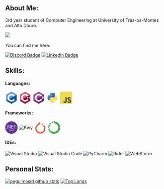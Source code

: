 ## About Me:

3rd year student of Computer Engineering at University of Trás-os-Montes and Alto Douro.

![](https://komarev.com/ghpvc/?username=Necas209&color=orange)

You can find me here:

[![Discord Badge](https://img.shields.io/badge/-Discord-000?logo=Discord&link=https://discordapp.com/users/Necas209#5549)](https://discordapp.com/users/Necas209#5549)
[![Linkedin Badge](https://img.shields.io/badge/-LinkedIn-blue?logo=LinkedIn&link=https://www.linkedin.com/in/diogo-medeiros-268897198/)](https://www.linkedin.com/in/diogo-medeiros-268897198/)

## Skills:

#### Languages:

<div style="display: inline_block">
  <img align="center" alt="C" height="40" width="40" src="https://github.com/devicons/devicon/blob/master/icons/c/c-original.svg" />
  <img align="center" alt="C++" height="40" width="40" src="https://github.com/devicons/devicon/blob/master/icons/cplusplus/cplusplus-original.svg" />
  <img align="center" alt="C#" height="40" width="40" src="https://github.com/devicons/devicon/blob/master/icons/csharp/csharp-original.svg" />
  <img align="center" alt="Python" height="40" width="40" src="https://github.com/devicons/devicon/blob/master/icons/python/python-original.svg" />
  <img align="center" alt="Javascript" height="40" width="40" src="https://github.com/devicons/devicon/blob/master/icons/javascript/javascript-original.svg" />
</div>

#### Frameworks:

<div style="display: inline_block">
  <img align="center" alt=".NET" height="40" src="https://github.com/devicons/devicon/blob/master/icons/dotnetcore/dotnetcore-original.svg" />
  <img align="center" alt="Kivy" height="45" src="https://upload.wikimedia.org/wikipedia/commons/5/58/Kivy_logo.png" />
  <img align="center" alt="PyTorch" height="40" src="https://github.com/devicons/devicon/blob/master/icons/pytorch/pytorch-original.svg" />
  <img align="center" alt="Anaconda" height="40" src="https://github.com/devicons/devicon/blob/master/icons/anaconda/anaconda-original.svg" />
</div>
                                                                                                                                                      
#### IDEs:

![Visual Studio](https://img.shields.io/badge/Visual%20Studio-5C2D91.svg?style=flat&logo=visual-studio&logoColor=white) 
![Visual Studio Code](https://img.shields.io/badge/Visual%20Studio%20Code-0078d7.svg?style=flat&logo=visual-studio-code&logoColor=white) 
![PyCharm](https://img.shields.io/badge/PyCharm-143?style=flat&logo=PyCharm&logoColor=black&color=black&labelColor=green) 
![Rider](https://img.shields.io/badge/Rider-000000.svg?style=flat&logo=Rider&logoColor=white&color=black&labelColor=crimson) 
![WebStorm](https://img.shields.io/badge/WebStorm-143?style=flat&logo=Webstorm&logoColor=white&color=black)

## Personal Stats:

[![peguimasid github stats](https://github-readme-stats.vercel.app/api?username=Necas209&show_icons=true&title_color=fff&icon_color=37aaff&text_color=f8f8f2&bg_color=171c24&count_private=true)](https://github.com/Necas209)
[![Top Langs](https://github-readme-stats.vercel.app/api/top-langs/?username=Necas209&layout=compact&title_color=fff&text_color=f8f8f2&hide=java&bg_color=171c24)](https://github.com/Necas209)
